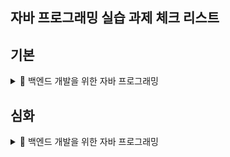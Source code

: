 ## 자바 프로그래밍 실습 과제 체크 리스트


## 기본

<details>
<summary>📂 백엔드 개발을 위한 자바 프로그래밍</summary>
  
- [x] 01 개발환경 구축, 변수, 타입, 연산자
- [x] 02 조건문과 반복문, 참조타입
- [x] 03 클래스
- [x] 04 상속
- [x] 05 인터페이스
- [ ] 06 중첩 객체
- [x] 07 예외처리, 라이브러리
- [x] 08 멀티스레드
- [x] 09 제너릭
</details>


## 심화

<details>
<summary>📂 백엔드 개발을 위한 자바 프로그래밍</summary>

- [x] 01 개발환경 구축, 변수, 타입, 연산자
- [x] 02 조건문과 반복문, 참조타입
- [x] 03 클래스
- [ ] 04 상속
- [ ] 05 인터페이스
- [ ] 06 중첩 객체
- [x] 07 예외처리, 라이브러리
- [x] 08 멀티스레드
- [x] 09 제너릭
</details>

